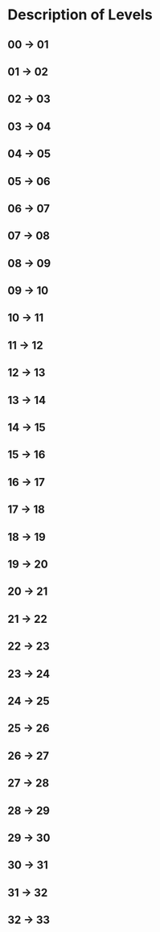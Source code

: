 # Description of Levels
## 00 -> 01
## 01 -> 02
## 02 -> 03
## 03 -> 04
## 04 -> 05
## 05 -> 06
## 06 -> 07
## 07 -> 08
## 08 -> 09
## 09 -> 10
## 10 -> 11
## 11 -> 12
## 12 -> 13
## 13 -> 14
## 14 -> 15
## 15 -> 16
## 16 -> 17
## 17 -> 18
## 18 -> 19
## 19 -> 20
## 20 -> 21
## 21 -> 22
## 22 -> 23
## 23 -> 24
## 24 -> 25
## 25 -> 26
## 26 -> 27
## 27 -> 28
## 28 -> 29
## 29 -> 30
## 30 -> 31
## 31 -> 32
## 32 -> 33